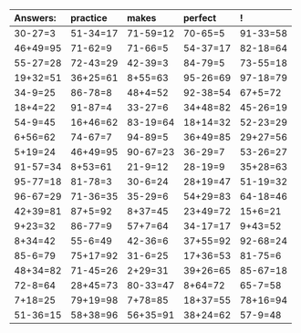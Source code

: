 | Answers: | practice | makes | perfect | ! |
| :--- | :--- | :--- | :--- | :--- |
| 30-27=3 | 51-34=17 | 71-59=12 | 70-65=5 | 91-33=58 | 
| 46+49=95 | 71-62=9 | 71-66=5 | 54-37=17 | 82-18=64 | 
| 55-27=28 | 72-43=29 | 42-39=3 | 84-79=5 | 73-55=18 | 
| 19+32=51 | 36+25=61 | 8+55=63 | 95-26=69 | 97-18=79 | 
| 34-9=25 | 86-78=8 | 48+4=52 | 92-38=54 | 67+5=72 | 
| 18+4=22 | 91-87=4 | 33-27=6 | 34+48=82 | 45-26=19 | 
| 54-9=45 | 16+46=62 | 83-19=64 | 18+14=32 | 52-23=29 | 
| 6+56=62 | 74-67=7 | 94-89=5 | 36+49=85 | 29+27=56 | 
| 5+19=24 | 46+49=95 | 90-67=23 | 36-29=7 | 53-26=27 | 
| 91-57=34 | 8+53=61 | 21-9=12 | 28-19=9 | 35+28=63 | 
| 95-77=18 | 81-78=3 | 30-6=24 | 28+19=47 | 51-19=32 | 
| 96-67=29 | 71-36=35 | 35-29=6 | 54+29=83 | 64-18=46 | 
| 42+39=81 | 87+5=92 | 8+37=45 | 23+49=72 | 15+6=21 | 
| 9+23=32 | 86-77=9 | 57+7=64 | 34-17=17 | 9+43=52 | 
| 8+34=42 | 55-6=49 | 42-36=6 | 37+55=92 | 92-68=24 | 
| 85-6=79 | 75+17=92 | 31-6=25 | 17+36=53 | 81-75=6 | 
| 48+34=82 | 71-45=26 | 2+29=31 | 39+26=65 | 85-67=18 | 
| 72-8=64 | 28+45=73 | 80-33=47 | 8+64=72 | 65-7=58 | 
| 7+18=25 | 79+19=98 | 7+78=85 | 18+37=55 | 78+16=94 | 
| 51-36=15 | 58+38=96 | 56+35=91 | 38+24=62 | 57-9=48 | 
